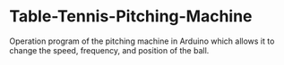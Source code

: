 # Table-Tennis-Pitching-Machine
Operation program of the pitching machine in Arduino which allows it to change the speed, frequency, and position of the ball.
